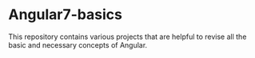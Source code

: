 # Angular7-basics
This repository contains various projects that are helpful to revise all the basic and necessary concepts of Angular.
